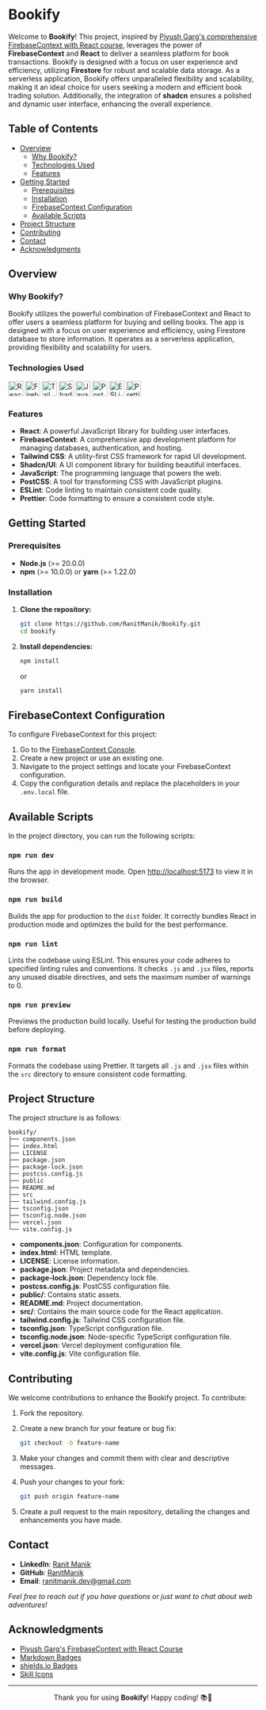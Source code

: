 <h1>Bookify</h1>

Welcome to **Bookify**! This project, inspired by [Piyush Garg's comprehensive FirebaseContext with React course](https://www.youtube.com/playlist?list=PLinedj3B30sCw8Qjrct1DRglx4hWQx83C), leverages the power of **FirebaseContext** and **React** to deliver a seamless platform for book transactions. Bookify is designed with a focus on user experience and efficiency, utilizing **Firestore** for robust and scalable data storage. As a serverless application, Bookify offers unparalleled flexibility and scalability, making it an ideal choice for users seeking a modern and efficient book trading solution. Additionally, the integration of **shadcn** ensures a polished and dynamic user interface, enhancing the overall experience.

## Table of Contents

- [Overview](#overview)
    - [Why Bookify?](#why-bookify)
    - [Technologies Used](#technologies-used)
    - [Features](#features)
- [Getting Started](#getting-started)
    - [Prerequisites](#prerequisites)
    - [Installation](#installation)
    - [FirebaseContext Configuration](#firebase-configuration)
    - [Available Scripts](#available-scripts)
- [Project Structure](#project-structure)
- [Contributing](#contributing)
- [Contact](#contact)
- [Acknowledgments](#acknowledgments)

## Overview

### Why Bookify?

Bookify utilizes the powerful combination of FirebaseContext and React to offer users a seamless platform for buying and selling books. The app is designed with a focus on user experience and efficiency, using Firestore database to store information. It operates as a serverless application, providing flexibility and scalability for users.

### Technologies Used

<p>
   <img src="https://img.shields.io/badge/react-%2320232a.svg?style=for-the-badge&logo=react&logoColor=%2361DAFB" alt="React" height="30px">
   <img src="https://img.shields.io/badge/firebase-%23039BE5.svg?style=for-the-badge&logo=firebase&logoColor=white" alt="FirebaseContext" height="30px">
   <img src="https://img.shields.io/badge/tailwindcss-%2338B2AC.svg?style=for-the-badge&logo=tailwind-css&logoColor=white" alt="TailwindCSS" height="30px">
   <img src="https://img.shields.io/badge/shadcn%2Fui-000?style=for-the-badge&logo=shadcnui&logoColor=white" alt="ShadcnUI" height="30px">
   <img src="https://img.shields.io/badge/javascript-%23323330.svg?style=for-the-badge&logo=javascript&logoColor=%23F7DF1E" alt="JavaScript" height="30px">
   <img src="https://img.shields.io/badge/PostCSS-%23DD3A0A.svg?style=for-the-badge&logo=postcss&logoColor=white" alt="PostCSS" height="30px">
   <img src="https://img.shields.io/badge/ESLint-4B3263?style=for-the-badge&logo=eslint&logoColor=white" alt="ESLint" height="30px">
   <img src="https://img.shields.io/badge/Prettier-F7B93E.svg?style=for-the-badge&logo=Prettier&logoColor=black" alt="Prettier" height="30px">
</p>

### Features

- **React**: A powerful JavaScript library for building user interfaces.
- **FirebaseContext**: A comprehensive app development platform for managing databases, authentication, and hosting.
- **Tailwind CSS**: A utility-first CSS framework for rapid UI development.
- **Shadcn/UI**: A UI component library for building beautiful interfaces.
- **JavaScript**: The programming language that powers the web.
- **PostCSS**: A tool for transforming CSS with JavaScript plugins.
- **ESLint**: Code linting to maintain consistent code quality.
- **Prettier**: Code formatting to ensure a consistent code style.

## Getting Started

### Prerequisites

- **Node.js** (>= 20.0.0)
- **npm** (>= 10.0.0) or **yarn** (>= 1.22.0)

### Installation

1. **Clone the repository:**

   ```bash
   git clone https://github.com/RanitManik/Bookify.git
   cd bookify
   ```

2. **Install dependencies:**

   ```bash
   npm install
   ```

   or

   ```bash
   yarn install
   ```

## FirebaseContext Configuration

To configure FirebaseContext for this project:

1. Go to the [FirebaseContext Console](https://console.firebase.google.com/).
2. Create a new project or use an existing one.
3. Navigate to the project settings and locate your FirebaseContext configuration.
4. Copy the configuration details and replace the placeholders in your `.env.local` file.

## Available Scripts

In the project directory, you can run the following scripts:

### `npm run dev`

Runs the app in development mode. Open [http://localhost:5173](http://localhost:5173) to view it in the browser.

### `npm run build`

Builds the app for production to the `dist` folder. It correctly bundles React in production mode and optimizes the
build for the best performance.

### `npm run lint`

Lints the codebase using ESLint. This ensures your code adheres to specified linting rules and conventions. It
checks `.js` and `.jsx` files, reports any unused disable directives, and sets the maximum number of warnings to 0.

### `npm run preview`

Previews the production build locally. Useful for testing the production build before deploying.

### `npm run format`

Formats the codebase using Prettier. It targets all `.js` and `.jsx` files within the `src` directory to ensure
consistent code formatting.


## Project Structure

The project structure is as follows:

```
bookify/
├── components.json
├── index.html
├── LICENSE
├── package.json
├── package-lock.json
├── postcss.config.js
├── public
├── README.md
├── src
├── tailwind.config.js
├── tsconfig.json
├── tsconfig.node.json
├── vercel.json
└── vite.config.js
```

- **components.json**: Configuration for components.
- **index.html**: HTML template.
- **LICENSE**: License information.
- **package.json**: Project metadata and dependencies.
- **package-lock.json**: Dependency lock file.
- **postcss.config.js**: PostCSS configuration file.
- **public/**: Contains static assets.
- **README.md**: Project documentation.
- **src/**: Contains the main source code for the React application.
- **tailwind.config.js**: Tailwind CSS configuration file.
- **tsconfig.json**: TypeScript configuration file.
- **tsconfig.node.json**: Node-specific TypeScript configuration file.
- **vercel.json**: Vercel deployment configuration file.
- **vite.config.js**: Vite configuration file.

## Contributing

We welcome contributions to enhance the Bookify project. To contribute:

1. Fork the repository.
2. Create a new branch for your feature or bug fix:

   ```bash
   git checkout -b feature-name
   ```

3. Make your changes and commit them with clear and descriptive messages.
4. Push your changes to your fork:

   ```bash
   git push origin feature-name
   ```

5. Create a pull request to the main repository, detailing the changes and enhancements you have made.

## Contact

- **LinkedIn**: [Ranit Manik](https://www.linkedin.com/in/ranit-manik/)
- **GitHub**: [RanitManik](https://github.com/RanitManik)
- **Email**: [ranitmanik.dev@gmail.com](mailto:ranitmanik.dev@gmail.com)

_Feel free to reach out if you have questions or just want to chat about web adventures!_

## Acknowledgments

- [Piyush Garg's FirebaseContext with React Course](https://www.youtube.com/playlist?list=PLinedj3B30sCw8Qjrct1DRglx4hWQx83C)
- [Markdown Badges](https://github.com/Ileriayo/markdown-badges)
- [shields.io Badges](https://shields.io/)
- [Skill Icons](https://github.com/tandpfun/skill-icons)

---

<p align="center">
   Thank you for using <strong>Bookify</strong>! Happy coding! 📚🚀
</p>
